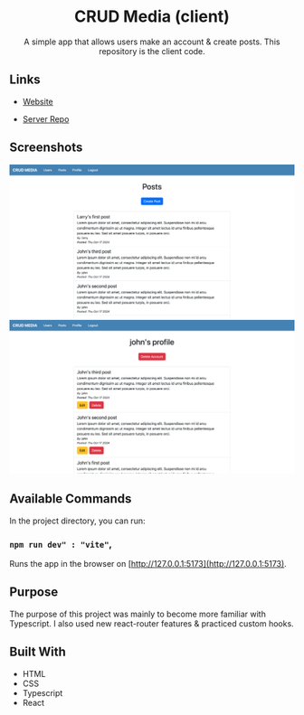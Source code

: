 <h1 align="center">CRUD Media (client)</h1>

<p align="center">A simple app that allows users make an account & create posts. This repository is the client code.</p>

## Links

- [Website](https://crud-media-client.onrender.com)

- [Server Repo](https://github.com/cyoung-sudo/crud-media-server)

## Screenshots

![](/public/screenshot1.png)
![](/public/screenshot2.png)

## Available Commands

In the project directory, you can run:

### `npm run dev" : "vite"`,

Runs the app in the browser on [http://127.0.0.1:5173](http://127.0.0.1:5173).

## Purpose

The purpose of this project was mainly to become more familiar with Typescript. I also used new react-router features & practiced custom hooks.

## Built With

- HTML
- CSS
- Typescript
- React